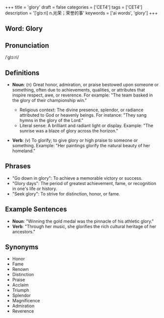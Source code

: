 +++
title = 'glory'
draft = false
categories = ['CET4']
tags = ['CET4']
description = '[ˈglɔːri] n.光荣；荣誉的事'
keywords = ['ai words', 'glory']
+++

## Word: Glory

## Pronunciation
/ˈɡlɔːri/

## Definitions
- **Noun**: (n) Great honor, admiration, or praise bestowed upon someone or something, often due to achievements, qualities, or attributes that inspire respect, awe, or reverence. For example: "The team basked in the glory of their championship win."
  - Religious context: The divine presence, splendor, or radiance attributed to God or heavenly beings. For instance: "They sang hymns in the glory of the Lord."
  - Literal sense: A brilliant and radiant light or display. Example: "The sunrise was a blaze of glory across the horizon."

- **Verb**: (v) To glorify; to give glory or high praise to someone or something. Example: "Her paintings glorify the natural beauty of her homeland."

## Phrases
- "Go down in glory": To achieve a memorable victory or success.
- "Glory days": The period of greatest achievement, fame, or recognition in one's life or history.
- "Seek glory": To strive for distinction, honor, or fame.

## Example Sentences
- **Noun**: "Winning the gold medal was the pinnacle of his athletic glory."
- **Verb**: "Through her music, she glorifies the rich cultural heritage of her ancestors."

## Synonyms
- Honor
- Fame
- Renown
- Distinction
- Praise
- Acclaim
- Triumph
- Splendor
- Magnificence
- Admiration
- Reverence
